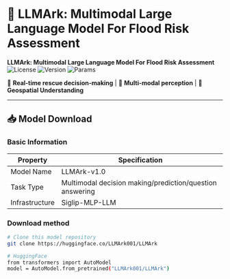 # 🌊 LLMArk: Multimodal Large Language Model For Flood Risk Assessment

**LLMArk: Multimodal Large Language Model For Flood Risk Assessment**  
![License](https://img.shields.io/badge/License-Apache2.0-blue)
![Version](https://img.shields.io/badge/Version-1.0.0-red)
![Params](https://img.shields.io/badge/Parameters-8B-yellowgreen)

🚨 **Real-time rescue decision-making** | 📡 **Multi-modal perception** | 🧭 **Geospatial Understanding**  

---

## 📥 Model Download

### Basic Information
| Property     | Specification                    |
| -------- | ----------------------- |
| Model Name | LLMArk-v1.0      |
| Task Type | Multimodal decision making/prediction/question answering |
| Infrastructure | Siglip-MLP-LLM |

### Download method
```bash
# Clone this model repository
git clone https://huggingface.co/LLMArk001/LLMArk

# HuggingFace
from transformers import AutoModel
model = AutoModel.from_pretrained("LLMArk001/LLMArk")
